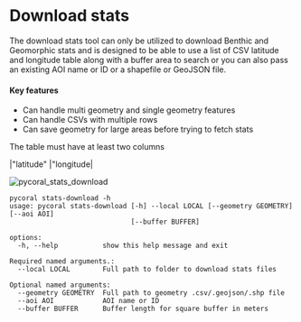 # Download stats

The download stats tool can only be utilized to download Benthic and Geomorphic stats and is designed to be able to use a list of CSV latitude and longitude table along with a buffer area to search or you can also pass an existing AOI name or ID or a shapefile or GeoJSON file.

#### Key features
* Can handle multi geometry and single geometry features
* Can handle CSVs with multiple rows
* Can save geometry for large areas before trying to fetch stats

The table must have at least two columns

|"latitude" |"longitude|

![pycoral_stats_download](https://github.com/open-oceans/pycoral/assets/6677629/ea29e469-af84-466b-83e5-185fa45c4627)


```
pycoral stats-download -h
usage: pycoral stats-download [-h] --local LOCAL [--geometry GEOMETRY] [--aoi AOI]
                              [--buffer BUFFER]

options:
  -h, --help           show this help message and exit

Required named arguments.:
  --local LOCAL        Full path to folder to download stats files

Optional named arguments:
  --geometry GEOMETRY  Full path to geometry .csv/.geojson/.shp file
  --aoi AOI            AOI name or ID
  --buffer BUFFER      Buffer length for square buffer in meters
```
